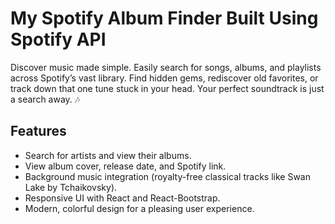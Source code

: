 # My Spotify Album Finder Built Using Spotify API

Discover music made simple. Easily search for songs, albums, and playlists across Spotify’s vast library.
Find hidden gems, rediscover old favorites, or track down that one tune stuck in your head.
Your perfect soundtrack is just a search away. 🎶

## Features

- Search for artists and view their albums.
- View album cover, release date, and Spotify link.
- Background music integration (royalty-free classical tracks like Swan Lake by Tchaikovsky).
- Responsive UI with React and React-Bootstrap.
- Modern, colorful design for a pleasing user experience.
